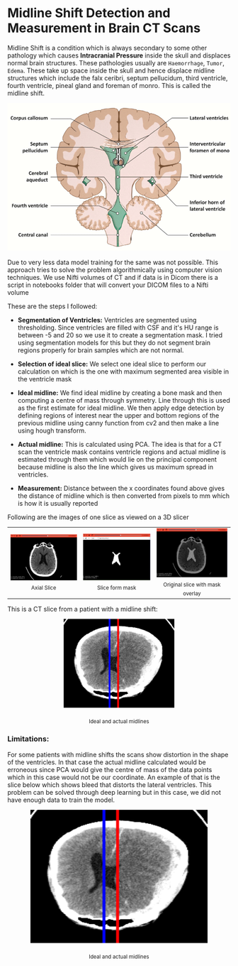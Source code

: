 # Midline Shift Detection and Measurement in Brain CT Scans

Midline Shift is a condition which is always secondary to some other pathology which causes **Intracranial Pressure** inside the skull and displaces normal brain structures. These pathologies usually are `Haemorrhage`, `Tumor`, `Edema`. These take up space inside the skull and hence displace midline structures which include the falx ceribri, septum pellucidum, third ventricle, fourth ventricle, pineal gland and foreman of monro. This is called the midline shift.

![Brain Anatomy](./images/brain_anatomy.png)

Due to very less data model training for the same was not possible. This approach tries to solve the problem algorithmically using computer vision techniques. We use Nifti volumes of CT and if data is in Dicom there is a script in notebooks folder that will convert your DICOM files to a Nifti volume

These are the steps I followed:
 - **Segmentation of Ventricles:** Ventricles are segmented using thresholding. Since ventricles are filled with CSF and it's HU range is between -5 and 20 so we use it to create a segmentation mask. I tried using segmentation models for this but they do not segment brain regions properly for brain samples which are not normal.

 - **Selection of ideal slice:** We select one ideal slice to perform our calculation on which is the one with maximum segmented area visible in the ventricle mask

 - **Ideal midline:** We find ideal midline by creating a bone mask and then computing a centre of mass through symmetry. Line through this is used as the first estimate for ideal midline. We then apply edge detection by defining regions of interest near the upper and bottom regions of the previous midline using canny function from cv2 and then make a line using hough transform.

 - **Actual midline:** This is calculated using PCA. The idea is that for a CT scan the ventricle mask contains ventricle regions and actual midline is estimated through them which would lie on the principal component because midline is also the line which gives us maximum spread in ventricles.

- **Measurement:** Distance between the x coordinates found above gives the distance of midline which is then converted from pixels to mm which is how it is usually reported


Following are the images of one slice as viewed on a 3D slicer

<table>
  <tr>
    <td align="center">
      <img src="images/image1.png" width="400"/><br/>
      <sub>Axial Slice</sub>
    </td>
    <td align="center">
      <img src="images/image 2.png" width=400"/><br/>
      <sub>Slice form mask</sub>
    </td>
    <td align="center">
      <img src="images/image 3.png" width="400"/><br/>
      <sub>Original slice with mask overlay</sub>
    </td>
  </tr>
</table>

This is a CT slice from a patient with a midline shift:

<p align="center">
  <img src="images/slice_093.png" width="250" height="200"/>
</p>
<p align="center"><sub>Ideal and actual midlines</sub></p>


### Limitations:
For some patients with midline shifts the scans show distortion in the shape of the ventricles. In that case the actual midline calculated would be erroneous since PCA would give the centre of mass of the data points which in this case would not be our coordinate. An example of that is the slice below which shows bleed that distorts the lateral ventricles. This problem can be solved through deep learning but in this case, we did not have enough data to train the model.


<p align="center">
  <img src="images/slice_093.png" width="400" height="300"/>
</p>
<p align="center"><sub>Ideal and actual midlines</sub></p>
